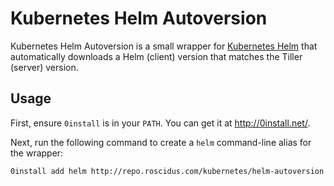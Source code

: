 # Kubernetes Helm Autoversion

Kubernetes Helm Autoversion is a small wrapper for [Kubernetes Helm](https://www.helm.sh/) that automatically downloads a Helm (client) version that matches the Tiller (server) version.

## Usage

First, ensure `0install` is in your `PATH`. You can get it at http://0install.net/.

Next, run the following command to create a `helm` command-line alias for the wrapper:

    0install add helm http://repo.roscidus.com/kubernetes/helm-autoversion

